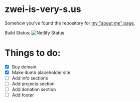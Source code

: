 # zwei-is-very-s.us
Somehow you've found the repository for [my "about me" page](https://zwei-is-very-s.us).

Build Status:
![Netlify Status](https://api.netlify.com/api/v1/badges/c6bfaffe-58ee-401d-beb3-ded38deeccc1/deploy-status)


# Things to do:
 - [x] Buy domain
 - [x] Make dumb placeholder site
 - [ ] Add info sections
 - [ ] Add projects section
 - [ ] Add donation section
 - [ ] Add footer
